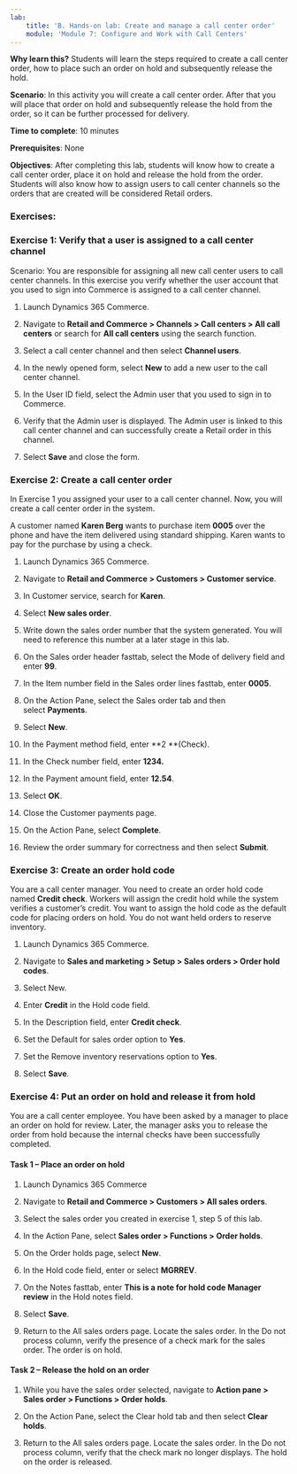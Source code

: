 ```yaml
---
lab:
    title: 'B. Hands-on lab: Create and manage a call center order'
    module: 'Module 7: Configure and Work with Call Centers'
---
```




**Why learn this?** Students will learn the steps required to create a call
center order, how to place such an order on hold and subsequently release the
hold.

**Scenario**: In this activity you will create a call center order. After that
you will place that order on hold and subsequently release the hold from the
order, so it can be further processed for delivery.

**Time to complete**: 10 minutes

**Prerequisites**: None

**Objectives**: After completing this lab, students will know how to create a
call center order, place it on hold and release the hold from the order.
Students will also know how to assign users to call center channels so the
orders that are created will be considered Retail orders.

### Exercises: 

### Exercise 1: Verify that a user is assigned to a call center channel

Scenario: You are responsible for assigning all new call center users to call
center channels. In this exercise you verify whether the user account that you
used to sign into Commerce is assigned to a call center channel.

1.  Launch Dynamics 365 Commerce.

2.  Navigate to **Retail and Commerce \> Channels \> Call centers \> All call
    centers** or search for **All call centers** using the search function.

3.  Select a call center channel and then select **Channel users**.


4.  In the newly opened form, select **New** to add a new user to the call
    center channel.

5.  In the User ID field, select the Admin user that you used to sign in to
    Commerce.



1.  Verify that the Admin user is displayed. The Admin user is linked to this
    call center channel and can successfully create a Retail order in this
    channel.

2.  Select **Save** and close the form.

### Exercise 2: Create a call center order

In Exercise 1 you assigned your user to a call center channel. Now, you will
create a call center order in the system.

A customer named **Karen Berg** wants to purchase item **0005** over the phone
and have the item delivered using standard shipping. Karen wants to pay for the
purchase by using a check.

1.  Launch Dynamics 365 Commerce.

2.  Navigate to **Retail and Commerce \> Customers \> Customer service**.

3.  In Customer service, search for **Karen**.

4.  Select **New sales order**.



1.  Write down the sales order number that the system generated. You will need
    to reference this number at a later stage in this lab.

2.  On the Sales order header fasttab, select the Mode of delivery field and
    enter **99**.

3.  In the Item number field in the Sales order lines fasttab, enter **0005**.

4.  On the Action Pane, select the Sales order tab and then select **Payments**.

5.  Select **New**.

6.  In the Payment method field, enter **2 **(Check).

7.  In the Check number field, enter **1234.**

8.  In the Payment amount field, enter **12.54**.  
      
    



9.  Select **OK**.

10. Close the Customer payments page.

11. On the Action Pane, select **Complete**.

12. Review the order summary for correctness and then select **Submit**.



### Exercise 3: Create an order hold code

You are a call center manager. You need to create an order hold code named
**Credit check**. Workers will assign the credit hold while the system verifies
a customer’s credit. You want to assign the hold code as the default code for
placing orders on hold. You do not want held orders to reserve inventory.

1.  Launch Dynamics 365 Commerce.

2.  Navigate to **Sales and marketing \> Setup \> Sales orders \> Order hold
    codes**.

3.  Select New.

4.  Enter **Credit** in the Hold code field.

5.  In the Description field, enter **Credit check**.

6.  Set the Default for sales order option to **Yes**.

7.  Set the Remove inventory reservations option to **Yes**.

8.  Select **Save**.


### Exercise 4: Put an order on hold and release it from hold

You are a call center employee. You have been asked by a manager to place an
order on hold for review. Later, the manager asks you to release the order from
hold because the internal checks have been successfully completed.

#### Task 1 – Place an order on hold

1.  Launch Dynamics 365 Commerce

2.  Navigate to **Retail and Commerce \> Customers \> All sales orders**.

3.  Select the sales order you created in exercise 1, step 5 of this lab.

4.  In the Action Pane, select **Sales order \> Functions \> Order holds**.

5.  On the Order holds page, select **New**.

6.  In the Hold code field, enter or select **MGRREV**.

7.  On the Notes fasttab, enter **This is a note for hold code Manager
    review** in the Hold notes field.

8.  Select **Save**.

9.  Return to the All sales orders page. Locate the sales order. In the Do not
    process column, verify the presence of a check mark for the sales order. The
    order is on hold.



#### Task 2 – Release the hold on an order

1.  While you have the sales order selected, navigate to **Action pane \> Sales
    order \> Functions \> Order holds**.

2.  On the Action Pane, select the Clear hold tab and then select **Clear
    holds**.

3.  Return to the All sales orders page. Locate the sales order. In the Do not
    process column, verify that the check mark no longer displays. The hold on
    the order is released.
